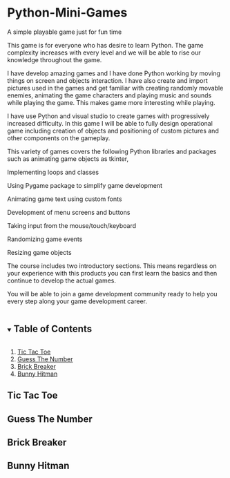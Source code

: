 # Python-Mini-Games
A simple playable game just for fun time 

This game is for everyone who has desire to learn Python. The game complexity increases with every level and we will be able to rise our knowledge throughout the game.

I have develop amazing games and I have done Python working by moving things on screen and objects interaction. I have also create and import pictures used in the games and get familiar with creating randomly movable enemies, animating the game characters and playing music and sounds while playing the game. This makes game more interesting while playing.

I have use Python and visual studio to create games with progressively increased difficulty. In this game I will be able to fully design operational game including creation of objects and positioning of custom pictures and other components on the gameplay.

This variety of games covers the following Python libraries and packages such as animating game objects as tkinter, 

Implementing loops and classes

Using Pygame package to simplify game development

Animating game text using custom fonts

Development of menu screens and buttons

Taking input from the mouse/touch/keyboard

Randomizing game events

Resizing game objects

The course includes two introductory sections. This means regardless on your experience with this products you can first learn the basics and then continue to develop the actual games.

You will be able to join a game development community ready to help you every step along your game development career.

<!-- TABLE OF CONTENTS -->
<details open="open">
  <summary><h2 style="display: inline-block">Table of Contents</h2></summary>
  <ol>
    <li>
      <a href="#Tic-Tac-Toe">Tic Tac Toe</a></li>
    <li><a href="#Guess-The-Number">Guess The Number</a></li>
    <li><a href="#Brick-Breaker">Brick Breaker</a></li>
    <li><a href="#Bunny-Hitman">Bunny Hitman</a></li>    
  </ol>
</details>

## Tic Tac Toe


## Guess The Number


## Brick Breaker


## Bunny Hitman
